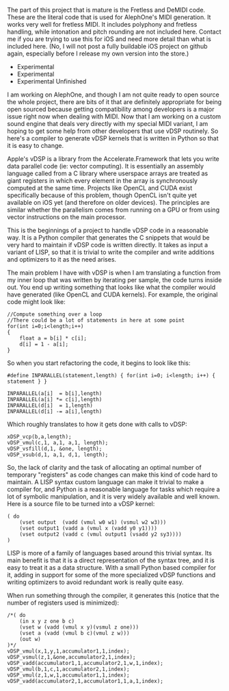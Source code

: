The part of this project that is mature is the Fretless and DeMIDI code.  These are the literal code that is used for AlephOne's MIDI generation.  It works very well for fretless MIDI.  It includes polyphony and fretless handling, while intonation and pitch rounding are not included here.  Contact me if you are trying to use this for iOS and need more detail than what is included here.  (No, I will not post a fully buildable iOS project on github again, especially before I release my own version into the store.)








* Experimental
* Experimental
* Experimental Unfinished



I am working on AlephOne, and though I am not quite ready to open source the whole project, there are bits of it that are definitely appropriate for being open sourced because getting compatibility among developers is a major issue right now when dealing with MIDI.  Now that I am working on a custom sound engine that deals very directly with my special MIDI variant, I am hoping to get some help from other developers that use vDSP routinely.   So here's a compiler to generate vDSP kernels that is written in Python so that it is easy to change.

Apple's vDSP is a library from the Accelerate.Framework that lets you write data parallel code (ie: vector computing).  It is essentially an assembly language called from a C library where userspace arrays are treated as giant registers in which every element in the array is synchronously computed at the same time.  Projects like OpenCL and CUDA exist specifically because of this problem, though OpenCL isn't quite yet available on iOS yet (and therefore on older devices).  The principles are similar whether the parallelism comes from running on a GPU or from using vector instructions on the main processor.

This is the beginnings of a project to handle vDSP code in a reasonable way.  It is a Python compiler that generates the C snippets that would be very hard to maintain if vDSP code is written directly.  It takes as input a variant of LISP, so that it is trivial to write the compiler and write additions and optimizers to it as the need arises.  

The main problem I have with vDSP is when I am translating a function from my inner loop that was written by iterating per sample, the code turns inside out.  You end up writing something that looks like what the compiler would have generated (like OpenCL and CUDA kernels).  For example, the original code might look like:

	//Compute something over a loop
	//There could be a lot of statements in here at some point
	for(int i=0;i<length;i++)
	{
		float a = b[i] * c[i];
		d[i] = 1 - a[i];
	}

So when you start refactoring the code, it begins to look like this:

	#define INPARALLEL(statement,length) { for(int i=0; i<length; i++) { statement } }

	INPARALLEL(a[i]  = b[i],length)
	INPARALLEL(a[i] *= c[i],length)
	INPARALLEL(d[i]  = 1,length)
	INPARALLEL(d[i] -= a[i],length)

Which roughly translates to how it gets done with calls to vDSP:

	xDSP_vcp(b,a,length);
	vDSP_vmul(c,1, a,1, a,1, length);
	vDSP_vsfill(d,1, &one, length);
	vDSP_vsub(d,1, a,1, d,1, length);

So, the lack of clarity and the task of allocating an optimal number of temporary "registers" as code changes can make this kind of code hard to maintain.  A LISP syntax custom language can make it trivial to make a compiler for, and Python is a reasonable language for tasks which require a lot of symbolic manipulation, and it is very widely available and well known.  Here is a source file to be turned into a vDSP kernel:

	( do
		(vset output  (vadd (vmul w0 w1) (vsmul w2 w3)))
		(vset output1 (vadd a (vmul x (vadd y0 y1))))
		(vset output2 (vadd c (vmul output1 (vsadd y2 sy3))))
	)

LISP is more of a family of languages based around this trivial syntax.  Its main benefit is that it is a direct representation of the syntax tree, and it is easy to treat it as a data structure.  With a small Python based compiler for it, adding in support for some of the more specialized vDSP functions and writing optimizers to avoid redundant work is really quite easy.
 
When run something through the compiler, it generates this (notice that the number of registers used is minimized):


	/*( do
	    (in x y z one b c)
	    (vset w (vadd (vmul x y)(vsmul z one)))
	    (vset a (vadd (vmul b c)(vmul z w)))
	    (out w)
	)*/
	vDSP_vmul(x,1,y,1,accumulator1,1,index);
	vDSP_vsmul(z,1,&one,accumulator2,1,index);
	vDSP_vadd(accumulator1,1,accumulator2,1,w,1,index);
	vDSP_vmul(b,1,c,1,accumulator2,1,index);
	vDSP_vmul(z,1,w,1,accumulator1,1,index);
	vDSP_vadd(accumulator2,1,accumulator1,1,a,1,index);
